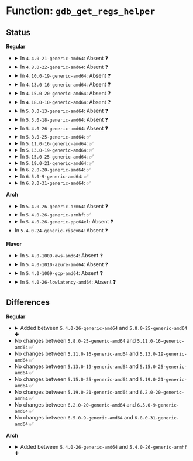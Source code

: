 # Function: <code>gdb_get_regs_helper</code>

## Status
<b>Regular</b>
<ul>
<li>
<details>
<summary>In <code>4.4.0-21-generic-amd64</code>: Absent ❓</summary>

```json
{
  "name": "gdb_get_regs_helper",
  "collision_type": "Unique Static",
  "inline_type": "Selective",
  "funcs": [
    {
      "addr": 18446744071580093136,
      "name": "gdb_get_regs_helper",
      "external": false,
      "loc": "kernel/debug/gdbstub.c:493",
      "file": "kernel/debug/gdbstub.c",
      "inline": "not declared, inlined",
      "caller_inline": [],
      "caller_func": [
        "kernel/debug/gdbstub.c:gdb_serial_stub",
        "kernel/debug/gdbstub.c:gdb_serial_stub"
      ]
    }
  ],
  "symbols": [
    {
      "addr": 18446744071580093136,
      "name": "gdb_get_regs_helper.isra.12",
      "section": ".text",
      "bind": "STB_LOCAL",
      "size": 196
    }
  ]
}
```
</details>
</li>
<li>
<details>
<summary>In <code>4.8.0-22-generic-amd64</code>: Absent ❓</summary>

```json
{
  "name": "gdb_get_regs_helper",
  "collision_type": "Unique Static",
  "inline_type": "Selective",
  "funcs": [
    {
      "addr": 18446744071580126688,
      "name": "gdb_get_regs_helper",
      "external": false,
      "loc": "kernel/debug/gdbstub.c:493",
      "file": "kernel/debug/gdbstub.c",
      "inline": "not declared, inlined",
      "caller_inline": [],
      "caller_func": [
        "kernel/debug/gdbstub.c:gdb_serial_stub",
        "kernel/debug/gdbstub.c:gdb_serial_stub"
      ]
    }
  ],
  "symbols": [
    {
      "addr": 18446744071580126688,
      "name": "gdb_get_regs_helper.isra.12",
      "section": ".text",
      "bind": "STB_LOCAL",
      "size": 202
    }
  ]
}
```
</details>
</li>
<li>
<details>
<summary>In <code>4.10.0-19-generic-amd64</code>: Absent ❓</summary>

```json
{
  "name": "gdb_get_regs_helper",
  "collision_type": "Unique Static",
  "inline_type": "Selective",
  "funcs": [
    {
      "addr": 18446744071580167024,
      "name": "gdb_get_regs_helper",
      "external": false,
      "loc": "kernel/debug/gdbstub.c:493",
      "file": "kernel/debug/gdbstub.c",
      "inline": "not declared, inlined",
      "caller_inline": [],
      "caller_func": [
        "kernel/debug/gdbstub.c:gdb_serial_stub",
        "kernel/debug/gdbstub.c:gdb_serial_stub"
      ]
    }
  ],
  "symbols": [
    {
      "addr": 18446744071580167024,
      "name": "gdb_get_regs_helper.isra.12",
      "section": ".text",
      "bind": "STB_LOCAL",
      "size": 207
    }
  ]
}
```
</details>
</li>
<li>
<details>
<summary>In <code>4.13.0-16-generic-amd64</code>: Absent ❓</summary>

```json
{
  "name": "gdb_get_regs_helper",
  "collision_type": "Unique Static",
  "inline_type": "Selective",
  "funcs": [
    {
      "addr": 18446744071580173280,
      "name": "gdb_get_regs_helper",
      "external": false,
      "loc": "kernel/debug/gdbstub.c:494",
      "file": "kernel/debug/gdbstub.c",
      "inline": "not declared, inlined",
      "caller_inline": [],
      "caller_func": [
        "kernel/debug/gdbstub.c:gdb_serial_stub",
        "kernel/debug/gdbstub.c:gdb_serial_stub"
      ]
    }
  ],
  "symbols": [
    {
      "addr": 18446744071580173280,
      "name": "gdb_get_regs_helper.isra.12",
      "section": ".text",
      "bind": "STB_LOCAL",
      "size": 212
    }
  ]
}
```
</details>
</li>
<li>
<details>
<summary>In <code>4.15.0-20-generic-amd64</code>: Absent ❓</summary>

```json
{
  "name": "gdb_get_regs_helper",
  "collision_type": "Unique Static",
  "inline_type": "Selective",
  "funcs": [
    {
      "addr": 18446744071580225664,
      "name": "gdb_get_regs_helper",
      "external": false,
      "loc": "kernel/debug/gdbstub.c:494",
      "file": "kernel/debug/gdbstub.c",
      "inline": "not declared, inlined",
      "caller_inline": [],
      "caller_func": [
        "kernel/debug/gdbstub.c:gdb_serial_stub",
        "kernel/debug/gdbstub.c:gdb_serial_stub"
      ]
    }
  ],
  "symbols": [
    {
      "addr": 18446744071580225664,
      "name": "gdb_get_regs_helper.isra.12",
      "section": ".text",
      "bind": "STB_LOCAL",
      "size": 195
    }
  ]
}
```
</details>
</li>
<li>
<details>
<summary>In <code>4.18.0-10-generic-amd64</code>: Absent ❓</summary>

```json
{
  "name": "gdb_get_regs_helper",
  "collision_type": "Unique Static",
  "inline_type": "Selective",
  "funcs": [
    {
      "addr": 18446744071580286128,
      "name": "gdb_get_regs_helper",
      "external": false,
      "loc": "kernel/debug/gdbstub.c:494",
      "file": "kernel/debug/gdbstub.c",
      "inline": "not declared, inlined",
      "caller_inline": [],
      "caller_func": [
        "kernel/debug/gdbstub.c:gdb_serial_stub",
        "kernel/debug/gdbstub.c:gdb_serial_stub"
      ]
    }
  ],
  "symbols": [
    {
      "addr": 18446744071580286128,
      "name": "gdb_get_regs_helper.isra.13",
      "section": ".text",
      "bind": "STB_LOCAL",
      "size": 195
    }
  ]
}
```
</details>
</li>
<li>
<details>
<summary>In <code>5.0.0-13-generic-amd64</code>: Absent ❓</summary>

```json
{
  "name": "gdb_get_regs_helper",
  "collision_type": "Unique Static",
  "inline_type": "Selective",
  "funcs": [
    {
      "addr": 18446744071580338720,
      "name": "gdb_get_regs_helper",
      "external": false,
      "loc": "kernel/debug/gdbstub.c:494",
      "file": "kernel/debug/gdbstub.c",
      "inline": "not declared, inlined",
      "caller_inline": [],
      "caller_func": [
        "kernel/debug/gdbstub.c:gdb_serial_stub",
        "kernel/debug/gdbstub.c:gdb_serial_stub"
      ]
    }
  ],
  "symbols": [
    {
      "addr": 18446744071580338720,
      "name": "gdb_get_regs_helper.isra.13",
      "section": ".text",
      "bind": "STB_LOCAL",
      "size": 202
    }
  ]
}
```
</details>
</li>
<li>
<details>
<summary>In <code>5.3.0-18-generic-amd64</code>: Absent ❓</summary>

```json
{
  "name": "gdb_get_regs_helper",
  "collision_type": "Unique Static",
  "inline_type": "Selective",
  "funcs": [
    {
      "addr": 18446744071580391520,
      "name": "gdb_get_regs_helper",
      "external": false,
      "loc": "kernel/debug/gdbstub.c:494",
      "file": "kernel/debug/gdbstub.c",
      "inline": "not declared, inlined",
      "caller_inline": [],
      "caller_func": [
        "kernel/debug/gdbstub.c:gdb_serial_stub",
        "kernel/debug/gdbstub.c:gdb_serial_stub"
      ]
    }
  ],
  "symbols": [
    {
      "addr": 18446744071580391520,
      "name": "gdb_get_regs_helper.isra.0",
      "section": ".text",
      "bind": "STB_LOCAL",
      "size": 194
    }
  ]
}
```
</details>
</li>
<li>
<details>
<summary>In <code>5.4.0-26-generic-amd64</code>: Absent ❓</summary>

```json
{
  "name": "gdb_get_regs_helper",
  "collision_type": "Unique Static",
  "inline_type": "Selective",
  "funcs": [
    {
      "addr": 18446744071580440304,
      "name": "gdb_get_regs_helper",
      "external": false,
      "loc": "kernel/debug/gdbstub.c:494",
      "file": "kernel/debug/gdbstub.c",
      "inline": "not declared, inlined",
      "caller_inline": [],
      "caller_func": [
        "kernel/debug/gdbstub.c:gdb_serial_stub",
        "kernel/debug/gdbstub.c:gdb_serial_stub"
      ]
    }
  ],
  "symbols": [
    {
      "addr": 18446744071580440304,
      "name": "gdb_get_regs_helper.isra.0",
      "section": ".text",
      "bind": "STB_LOCAL",
      "size": 194
    }
  ]
}
```
</details>
</li>
<li>
<details>
<summary>In <code>5.8.0-25-generic-amd64</code>: ✅</summary>

```c
void gdb_get_regs_helper(struct kgdb_state * ks)
```

```json
{
  "name": "gdb_get_regs_helper",
  "collision_type": "Unique Static",
  "inline_type": "No",
  "funcs": [
    {
      "addr": 18446744071580522992,
      "name": "gdb_get_regs_helper",
      "external": false,
      "loc": "kernel/debug/gdbstub.c:494",
      "file": "kernel/debug/gdbstub.c",
      "inline": "seen, unknown",
      "caller_inline": [],
      "caller_func": [
        "kernel/debug/gdbstub.c:gdb_serial_stub",
        "kernel/debug/gdbstub.c:gdb_serial_stub"
      ]
    }
  ],
  "symbols": [
    {
      "addr": 18446744071580522992,
      "name": "gdb_get_regs_helper",
      "section": ".text",
      "bind": "STB_LOCAL",
      "size": 195
    }
  ]
}
```
</details>
</li>
<li>
<details>
<summary>In <code>5.11.0-16-generic-amd64</code>: ✅</summary>

```c
void gdb_get_regs_helper(struct kgdb_state * ks)
```

```json
{
  "name": "gdb_get_regs_helper",
  "collision_type": "Unique Static",
  "inline_type": "No",
  "funcs": [
    {
      "addr": 18446744071580511056,
      "name": "gdb_get_regs_helper",
      "external": false,
      "loc": "kernel/debug/gdbstub.c:494",
      "file": "kernel/debug/gdbstub.c",
      "inline": "seen, unknown",
      "caller_inline": [],
      "caller_func": [
        "kernel/debug/gdbstub.c:gdb_serial_stub",
        "kernel/debug/gdbstub.c:gdb_serial_stub"
      ]
    }
  ],
  "symbols": [
    {
      "addr": 18446744071580511056,
      "name": "gdb_get_regs_helper",
      "section": ".text",
      "bind": "STB_LOCAL",
      "size": 195
    }
  ]
}
```
</details>
</li>
<li>
<details>
<summary>In <code>5.13.0-19-generic-amd64</code>: ✅</summary>

```c
void gdb_get_regs_helper(struct kgdb_state * ks)
```

```json
{
  "name": "gdb_get_regs_helper",
  "collision_type": "Unique Static",
  "inline_type": "No",
  "funcs": [
    {
      "addr": 18446744071580514800,
      "name": "gdb_get_regs_helper",
      "external": false,
      "loc": "kernel/debug/gdbstub.c:494",
      "file": "kernel/debug/gdbstub.c",
      "inline": "seen, unknown",
      "caller_inline": [],
      "caller_func": [
        "kernel/debug/gdbstub.c:gdb_serial_stub",
        "kernel/debug/gdbstub.c:gdb_serial_stub"
      ]
    }
  ],
  "symbols": [
    {
      "addr": 18446744071580514800,
      "name": "gdb_get_regs_helper",
      "section": ".text",
      "bind": "STB_LOCAL",
      "size": 194
    }
  ]
}
```
</details>
</li>
<li>
<details>
<summary>In <code>5.15.0-25-generic-amd64</code>: ✅</summary>

```c
void gdb_get_regs_helper(struct kgdb_state * ks)
```

```json
{
  "name": "gdb_get_regs_helper",
  "collision_type": "Unique Static",
  "inline_type": "No",
  "funcs": [
    {
      "addr": 18446744071580686224,
      "name": "gdb_get_regs_helper",
      "external": false,
      "loc": "kernel/debug/gdbstub.c:491",
      "file": "kernel/debug/gdbstub.c",
      "inline": "seen, unknown",
      "caller_inline": [],
      "caller_func": [
        "kernel/debug/gdbstub.c:gdb_serial_stub",
        "kernel/debug/gdbstub.c:gdb_serial_stub"
      ]
    }
  ],
  "symbols": [
    {
      "addr": 18446744071580686224,
      "name": "gdb_get_regs_helper",
      "section": ".text",
      "bind": "STB_LOCAL",
      "size": 194
    }
  ]
}
```
</details>
</li>
<li>
<details>
<summary>In <code>5.19.0-21-generic-amd64</code>: ✅</summary>

```c
void gdb_get_regs_helper(struct kgdb_state * ks)
```

```json
{
  "name": "gdb_get_regs_helper",
  "collision_type": "Unique Static",
  "inline_type": "No",
  "funcs": [
    {
      "addr": 18446744071580896752,
      "name": "gdb_get_regs_helper",
      "external": false,
      "loc": "kernel/debug/gdbstub.c:491",
      "file": "kernel/debug/gdbstub.c",
      "inline": "seen, unknown",
      "caller_inline": [],
      "caller_func": [
        "kernel/debug/gdbstub.c:gdb_serial_stub",
        "kernel/debug/gdbstub.c:gdb_serial_stub"
      ]
    }
  ],
  "symbols": [
    {
      "addr": 18446744071580896752,
      "name": "gdb_get_regs_helper",
      "section": ".text",
      "bind": "STB_LOCAL",
      "size": 220
    }
  ]
}
```
</details>
</li>
<li>
<details>
<summary>In <code>6.2.0-20-generic-amd64</code>: ✅</summary>

```c
void gdb_get_regs_helper(struct kgdb_state * ks)
```

```json
{
  "name": "gdb_get_regs_helper",
  "collision_type": "Unique Static",
  "inline_type": "No",
  "funcs": [
    {
      "addr": 18446744071581187872,
      "name": "gdb_get_regs_helper",
      "external": false,
      "loc": "kernel/debug/gdbstub.c:491",
      "file": "kernel/debug/gdbstub.c",
      "inline": "seen, unknown",
      "caller_inline": [],
      "caller_func": [
        "kernel/debug/gdbstub.c:gdb_serial_stub",
        "kernel/debug/gdbstub.c:gdb_serial_stub"
      ]
    }
  ],
  "symbols": [
    {
      "addr": 18446744071581187872,
      "name": "gdb_get_regs_helper",
      "section": ".text",
      "bind": "STB_LOCAL",
      "size": 227
    }
  ]
}
```
</details>
</li>
<li>
<details>
<summary>In <code>6.5.0-9-generic-amd64</code>: ✅</summary>

```c
void gdb_get_regs_helper(struct kgdb_state * ks)
```

```json
{
  "name": "gdb_get_regs_helper",
  "collision_type": "Unique Static",
  "inline_type": "No",
  "funcs": [
    {
      "addr": 18446744071581282096,
      "name": "gdb_get_regs_helper",
      "external": false,
      "loc": "kernel/debug/gdbstub.c:491",
      "file": "kernel/debug/gdbstub.c",
      "inline": "seen, unknown",
      "caller_inline": [],
      "caller_func": [
        "kernel/debug/gdbstub.c:gdb_serial_stub",
        "kernel/debug/gdbstub.c:gdb_serial_stub"
      ]
    }
  ],
  "symbols": [
    {
      "addr": 18446744071581282096,
      "name": "gdb_get_regs_helper",
      "section": ".text",
      "bind": "STB_LOCAL",
      "size": 227
    }
  ]
}
```
</details>
</li>
<li>
<details>
<summary>In <code>6.8.0-31-generic-amd64</code>: ✅</summary>

```c
void gdb_get_regs_helper(struct kgdb_state * ks)
```

```json
{
  "name": "gdb_get_regs_helper",
  "collision_type": "Unique Static",
  "inline_type": "No",
  "funcs": [
    {
      "addr": 18446744071581388192,
      "name": "gdb_get_regs_helper",
      "external": false,
      "loc": "kernel/debug/gdbstub.c:491",
      "file": "kernel/debug/gdbstub.c",
      "inline": "seen, unknown",
      "caller_inline": [],
      "caller_func": [
        "kernel/debug/gdbstub.c:gdb_serial_stub",
        "kernel/debug/gdbstub.c:gdb_serial_stub"
      ]
    }
  ],
  "symbols": [
    {
      "addr": 18446744071581388192,
      "name": "gdb_get_regs_helper",
      "section": ".text",
      "bind": "STB_LOCAL",
      "size": 227
    }
  ]
}
```
</details>
</li>
</ul>
<b>Arch</b>
<ul>
<li>
<details>
<summary>In <code>5.4.0-26-generic-arm64</code>: Absent ❓</summary>

```json
{
  "name": "gdb_get_regs_helper",
  "collision_type": "Unique Static",
  "inline_type": "Selective",
  "funcs": [
    {
      "addr": 18446603336491709672,
      "name": "gdb_get_regs_helper",
      "external": false,
      "loc": "kernel/debug/gdbstub.c:494",
      "file": "kernel/debug/gdbstub.c",
      "inline": "not declared, inlined",
      "caller_inline": [],
      "caller_func": [
        "kernel/debug/gdbstub.c:gdb_serial_stub",
        "kernel/debug/gdbstub.c:gdb_serial_stub"
      ]
    }
  ],
  "symbols": [
    {
      "addr": 18446603336491709672,
      "name": "gdb_get_regs_helper.isra.0",
      "section": ".text",
      "bind": "STB_LOCAL",
      "size": 324
    }
  ]
}
```
</details>
</li>
<li>
<details>
<summary>In <code>5.4.0-26-generic-armhf</code>: ✅</summary>

```c
void gdb_get_regs_helper(struct kgdb_state * ks)
```

```json
{
  "name": "gdb_get_regs_helper",
  "collision_type": "Unique Static",
  "inline_type": "No",
  "funcs": [
    {
      "addr": 3225662152,
      "name": "gdb_get_regs_helper",
      "external": false,
      "loc": "kernel/debug/gdbstub.c:494",
      "file": "kernel/debug/gdbstub.c",
      "inline": "seen, unknown",
      "caller_inline": [],
      "caller_func": [
        "kernel/debug/gdbstub.c:gdb_serial_stub",
        "kernel/debug/gdbstub.c:gdb_serial_stub"
      ]
    }
  ],
  "symbols": [
    {
      "addr": 3225662152,
      "name": "gdb_get_regs_helper",
      "section": ".text",
      "bind": "STB_LOCAL",
      "size": 252
    }
  ]
}
```
</details>
</li>
<li>
<details>
<summary>In <code>5.4.0-26-generic-ppc64el</code>: Absent ❓</summary>

```json
{
  "name": "gdb_get_regs_helper",
  "collision_type": "Unique Static",
  "inline_type": "Selective",
  "funcs": [
    {
      "addr": 13835058055284732416,
      "name": "gdb_get_regs_helper",
      "external": false,
      "loc": "kernel/debug/gdbstub.c:494",
      "file": "kernel/debug/gdbstub.c",
      "inline": "not declared, inlined",
      "caller_inline": [],
      "caller_func": [
        "kernel/debug/gdbstub.c:gdb_serial_stub",
        "kernel/debug/gdbstub.c:gdb_serial_stub"
      ]
    }
  ],
  "symbols": [
    {
      "addr": 13835058055284732416,
      "name": "gdb_get_regs_helper.isra.0",
      "section": ".text",
      "bind": "STB_LOCAL",
      "size": 400
    }
  ]
}
```
</details>
</li>
<li>
In <code>5.4.0-24-generic-riscv64</code>: Absent ❓
</li>
</ul>
<b>Flavor</b>
<ul>
<li>
<details>
<summary>In <code>5.4.0-1009-aws-amd64</code>: Absent ❓</summary>

```json
{
  "name": "gdb_get_regs_helper",
  "collision_type": "Unique Static",
  "inline_type": "Selective",
  "funcs": [
    {
      "addr": 18446744071580409104,
      "name": "gdb_get_regs_helper",
      "external": false,
      "loc": "kernel/debug/gdbstub.c:494",
      "file": "kernel/debug/gdbstub.c",
      "inline": "not declared, inlined",
      "caller_inline": [],
      "caller_func": [
        "kernel/debug/gdbstub.c:gdb_serial_stub",
        "kernel/debug/gdbstub.c:gdb_serial_stub"
      ]
    }
  ],
  "symbols": [
    {
      "addr": 18446744071580409104,
      "name": "gdb_get_regs_helper.isra.0",
      "section": ".text",
      "bind": "STB_LOCAL",
      "size": 194
    }
  ]
}
```
</details>
</li>
<li>
<details>
<summary>In <code>5.4.0-1010-azure-amd64</code>: Absent ❓</summary>

```json
{
  "name": "gdb_get_regs_helper",
  "collision_type": "Unique Static",
  "inline_type": "Selective",
  "funcs": [
    {
      "addr": 18446744071580356192,
      "name": "gdb_get_regs_helper",
      "external": false,
      "loc": "kernel/debug/gdbstub.c:494",
      "file": "kernel/debug/gdbstub.c",
      "inline": "not declared, inlined",
      "caller_inline": [],
      "caller_func": [
        "kernel/debug/gdbstub.c:gdb_serial_stub",
        "kernel/debug/gdbstub.c:gdb_serial_stub"
      ]
    }
  ],
  "symbols": [
    {
      "addr": 18446744071580356192,
      "name": "gdb_get_regs_helper.isra.0",
      "section": ".text",
      "bind": "STB_LOCAL",
      "size": 194
    }
  ]
}
```
</details>
</li>
<li>
<details>
<summary>In <code>5.4.0-1009-gcp-amd64</code>: Absent ❓</summary>

```json
{
  "name": "gdb_get_regs_helper",
  "collision_type": "Unique Static",
  "inline_type": "Selective",
  "funcs": [
    {
      "addr": 18446744071580400352,
      "name": "gdb_get_regs_helper",
      "external": false,
      "loc": "kernel/debug/gdbstub.c:494",
      "file": "kernel/debug/gdbstub.c",
      "inline": "not declared, inlined",
      "caller_inline": [],
      "caller_func": [
        "kernel/debug/gdbstub.c:gdb_serial_stub",
        "kernel/debug/gdbstub.c:gdb_serial_stub"
      ]
    }
  ],
  "symbols": [
    {
      "addr": 18446744071580400352,
      "name": "gdb_get_regs_helper.isra.0",
      "section": ".text",
      "bind": "STB_LOCAL",
      "size": 194
    }
  ]
}
```
</details>
</li>
<li>
<details>
<summary>In <code>5.4.0-26-lowlatency-amd64</code>: Absent ❓</summary>

```json
{
  "name": "gdb_get_regs_helper",
  "collision_type": "Unique Static",
  "inline_type": "Selective",
  "funcs": [
    {
      "addr": 18446744071580455936,
      "name": "gdb_get_regs_helper",
      "external": false,
      "loc": "kernel/debug/gdbstub.c:494",
      "file": "kernel/debug/gdbstub.c",
      "inline": "not declared, inlined",
      "caller_inline": [],
      "caller_func": [
        "kernel/debug/gdbstub.c:gdb_serial_stub",
        "kernel/debug/gdbstub.c:gdb_serial_stub"
      ]
    }
  ],
  "symbols": [
    {
      "addr": 18446744071580455936,
      "name": "gdb_get_regs_helper.isra.0",
      "section": ".text",
      "bind": "STB_LOCAL",
      "size": 194
    }
  ]
}
```
</details>
</li>
</ul>

## Differences
<b>Regular</b>
<ul>
<li>
<details>
<summary>Added between <code>5.4.0-26-generic-amd64</code> and <code>5.8.0-25-generic-amd64</code> ➕</summary>

```c
void gdb_get_regs_helper(struct kgdb_state * ks)
```
</details>
</li>
<li>
No changes between <code>5.8.0-25-generic-amd64</code> and <code>5.11.0-16-generic-amd64</code> ✅
</li>
<li>
No changes between <code>5.11.0-16-generic-amd64</code> and <code>5.13.0-19-generic-amd64</code> ✅
</li>
<li>
No changes between <code>5.13.0-19-generic-amd64</code> and <code>5.15.0-25-generic-amd64</code> ✅
</li>
<li>
No changes between <code>5.15.0-25-generic-amd64</code> and <code>5.19.0-21-generic-amd64</code> ✅
</li>
<li>
No changes between <code>5.19.0-21-generic-amd64</code> and <code>6.2.0-20-generic-amd64</code> ✅
</li>
<li>
No changes between <code>6.2.0-20-generic-amd64</code> and <code>6.5.0-9-generic-amd64</code> ✅
</li>
<li>
No changes between <code>6.5.0-9-generic-amd64</code> and <code>6.8.0-31-generic-amd64</code> ✅
</li>
</ul>
<b>Arch</b>
<ul>
<li>
<details>
<summary>Added between <code>5.4.0-26-generic-amd64</code> and <code>5.4.0-26-generic-armhf</code> ➕</summary>

```c
void gdb_get_regs_helper(struct kgdb_state * ks)
```
</details>
</li>
</ul>
